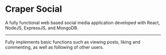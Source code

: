 # Craper Social

A fully functional web based social media application developed with React, NodeJS, ExpressJS, and MongoDB. 

--------
Fully implements basic functions such as viewing posts, liking and commenting, as well as following of other users.



